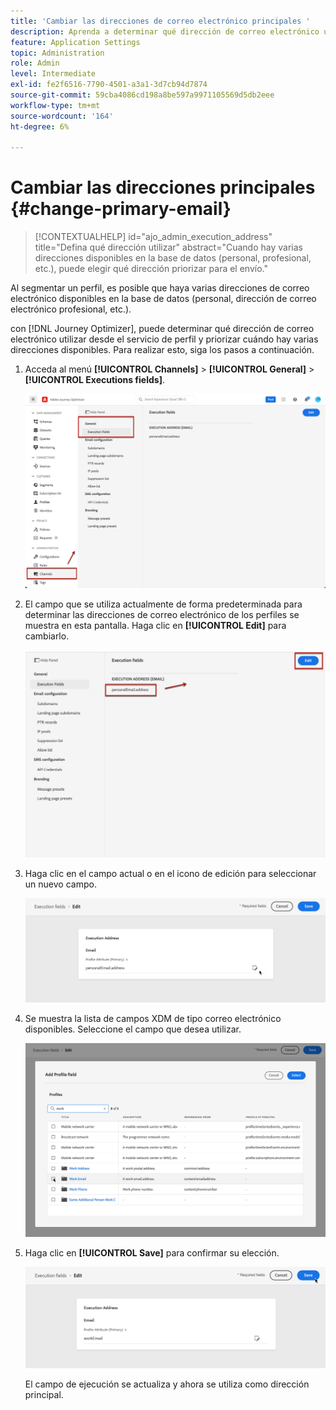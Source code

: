 ```yaml
---
title: 'Cambiar las direcciones de correo electrónico principales '
description: Aprenda a determinar qué dirección de correo electrónico utilizar desde el servicio de perfil.
feature: Application Settings
topic: Administration
role: Admin
level: Intermediate
exl-id: fe2f6516-7790-4501-a3a1-3d7cb94d7874
source-git-commit: 59cba4086cd198a8be597a9971105569d5db2eee
workflow-type: tm+mt
source-wordcount: '164'
ht-degree: 6%

---
```


# Cambiar las direcciones principales {#change-primary-email}

>[!CONTEXTUALHELP]
>id="ajo_admin_execution_address"
>title="Defina qué dirección utilizar"
>abstract="Cuando hay varias direcciones disponibles en la base de datos (personal, profesional, etc.), puede elegir qué dirección priorizar para el envío."

Al segmentar un perfil, es posible que haya varias direcciones de correo electrónico disponibles en la base de datos (personal, dirección de correo electrónico profesional, etc.).

con [!DNL Journey Optimizer], puede determinar qué dirección de correo electrónico utilizar desde el servicio de perfil y priorizar cuándo hay varias direcciones disponibles. Para realizar esto, siga los pasos a continuación.

1. Acceda al menú **[!UICONTROL Channels]** > **[!UICONTROL General]** > **[!UICONTROL Executions fields]**.

   ![](assets/primary-address-execution-fields.png)

1. El campo que se utiliza actualmente de forma predeterminada para determinar las direcciones de correo electrónico de los perfiles se muestra en esta pantalla. Haga clic en **[!UICONTROL Edit]** para cambiarlo.

   ![](assets/primary-address.png)

1. Haga clic en el campo actual o en el icono de edición para seleccionar un nuevo campo.

   ![](assets/primary-address-edit.png)

1. Se muestra la lista de campos XDM de tipo correo electrónico disponibles. Seleccione el campo que desea utilizar.

   ![](assets/primary-address-field.png)

1. Haga clic en **[!UICONTROL Save]** para confirmar su elección.

   ![](assets/primary-address-save.png)

   El campo de ejecución se actualiza y ahora se utiliza como dirección principal.

<!--1. You can also select an additional field to use as secondary email address. This allows you to determine which field to use if the primary field is empty for a profile. -->
